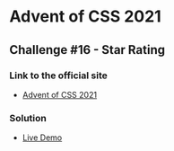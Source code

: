 # Advent of CSS 2021
  
## Challenge #16 - Star Rating

### Link to the official site
- [Advent of CSS 2021](https://store.selfteach.me/30f86466-aeb2-4b3c-b43d-5055f178493c/)

### Solution
- [Live Demo](https://ivobul.github.io/star-rating/)
